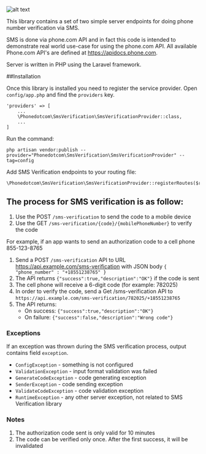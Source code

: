 ![alt text](https://avatars0.githubusercontent.com/u/13040900?v=3&s=100)

This library contains a set of two simple server endpoints for doing phone number verification via SMS.

SMS is done via phone.com API and in fact this code is intended to demonstrate real world use-case for using the phone.com API. All available Phone.com API's are defined at https://apidocs.phone.com.

Server is written in PHP using the Laravel framework.

##Installation

Once this library is installed you need to register the service provider. Open `config/app.php` and find the `providers` key.

```
'providers' => [
    ...
    \Phonedotcom\SmsVerification\SmsVerificationProvider::class,
    ...
]
```

Run the command:

```
php artisan vendor:publish --provider="Phonedotcom\SmsVerification\SmsVerificationProvider" --tag=config
```

Add SMS Verification endpoints to your routing file:

```
\Phonedotcom\SmsVerification\SmsVerificationProvider::registerRoutes($router);
```

## The process for SMS verification is as follow:

1.  Use the POST `/sms-verification` to send the code to a mobile device
2.  Use the GET `/sms-verification/{code}/{mobilePhoneNumber}` to verify the code

For example, if an app wants to send an authorization code to a cell phone 855-123-8765

1.  Send a POST `/sms-verification` API to URL https://api.example.com/sms-verification with JSON body `{ "phone_number" : "+18551238765" }`
2.  The API returns `{"success":true,"description":"OK"}` if the code is sent
3.  The cell phone will receive a 6-digit code (for example: 782025)
4.  In order to verify the code, send a Get /sms-verification API to `https://api.example.com/sms-verification/782025/+18551238765`      
5.  The API returns:
    * On success: `{"success":true,"description":"OK"}`
    * On failure: `{"success":false,"description":"Wrong code"}`

### Exceptions

If an exception was thrown during the SMS verification process, output contains field `exception`.

* `ConfigException` - something is not configured
* `ValidationException` - input format validation was failed
* `GenerateCodeException` - code generating exception
* `SenderException` - code sending exception 
* `ValidateCodeException` - code validation exception
* `RuntimeException` - any other server exception, not related to SMS Verification library

### Notes
1.  The authorization code sent is only valid for 10 minutes
2.  The code can be verified only once.  After the first success, it will be invalidated